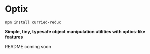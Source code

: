 # Optix

`npm install curried-redux`

**Simple, tiny, typesafe object manipulation utilities with optics-like features**

README coming soon
